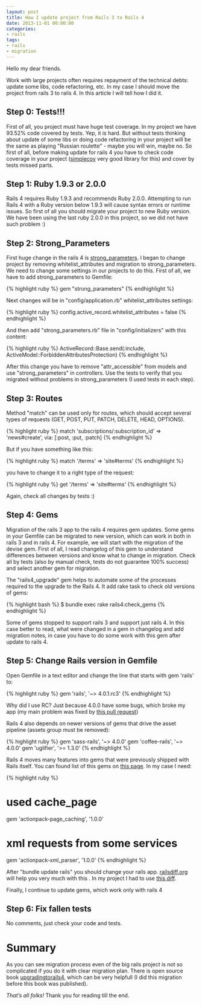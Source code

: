 ```yaml
---
layout: post
title: How I update project from Rails 3 to Rails 4
date: 2013-11-01 00:00:00
categories:
- rails
tags:
- rails
- migration
---
```

Hello my dear friends.

Work with large projects often requires repayment of the technical debts: update some libs, сode refactoring, etc. In my case I should move the project from rails 3 to rails 4. In this article I will tell how I did it.

## Step 0: Tests!!!

First of all, you project must have huge test coverage. In my project we have 93.52% code covered by tests. Yep, it is hard. But without tests thinking about update of some libs or doing сode refactoring in your project will be the same as playing "Russian roulette" - maybe you will win, maybe no. So first of all, before making update for rails 4 you have to check code coverage in your project ([simplecov](https://github.com/colszowka/simplecov) very good library for this) and cover by tests missed parts.

## Step 1: Ruby 1.9.3 or 2.0.0

Rails 4 requires Ruby 1.9.3 and recommends Ruby 2.0.0. Attempting to run Rails 4 with a Ruby version below 1.9.3 will cause syntax errors or runtime issues. So first of all you should migrate your project to new Ruby version. We have been using the last ruby 2.0.0 in this project, so we did not have such problem :)

## Step 2: Strong\_Parameters

First huge change in the rails 4 is [strong\_parameters](https://github.com/rails/strong_parameters). I began to change project by removing whitelist\_attributes and migration to strong\_parameters. We need to change some settings in our projects to do this. First of all, we have to add strong\_parameters to Gemfile:

{% highlight ruby %}
gem "strong_parameters"
{% endhighlight %}

Next changes will be in "config/application.rb" whitelist\_attributes settings:

{% highlight ruby %}
config.active_record.whitelist_attributes = false
{% endhighlight %}

And then add "strong\_parameters.rb" file in "config/initializers" with this content:

{% highlight ruby %}
ActiveRecord::Base.send(:include, ActiveModel::ForbiddenAttributesProtection)
{% endhighlight %}

After this change you have to remove "attr\_accessible" from models and use "strong\_parameters" in controllers. Use the tests to verify that you migrated without problems in strong\_parameters (I used tests in each step).

## Step 3: Routes

Method "match" can be used only for routes, which should accept several types of requests (GET, POST, PUT, PATCH, DELETE, HEAD, OPTIONS).

{% highlight ruby %}
match 'subscriptions/:subscription_id' => 'news#create', via: [:post, :put, :patch]
{% endhighlight %}

But if you have something like this:

{% highlight ruby %}
match '/terms' => 'site#terms'
{% endhighlight %}

you have to change it to a right type of the request:

{% highlight ruby %}
get '/terms' => 'site#terms'
{% endhighlight %}

Again, check all changes by tests :)

## Step 4: Gems

Migration of the rails 3 app to the rails 4 requires gem updates. Some gems in your Gemfile can be migrated to new version, which can work in both in rails 3 and in rails 4. For example, we will start with the migration of the devise gem. First of all, I read changelog of this gem to understand differences between versions and know what to change in migration. Check all by tests (also by manual check, tests do not guarantee 100% success) and select another gem for migration.

The "rails4\_upgrade" gem helps to automate some of the processes required to the upgrade to the Rails 4. It add rake task to check old versions of gems:

{% highlight bash %}
$ bundle exec rake rails4:check_gems
{% endhighlight %}

Some of gems stopped to support rails 3 and support just rails 4. In this case better to read, what were changed in a gem in changelog and add migration notes, in case you have to do some work with this gem after update to rails 4.

## Step 5: Change Rails version in Gemfile

Open Gemfile in a text editor and change the line that starts with gem 'rails' to:

{% highlight ruby %}
gem 'rails', '~> 4.0.1.rc3'
{% endhighlight %}

Why did I use RC? Just because 4.0.0 have some bugs, which broke my app (my main problem was fixed by [this pull request](https://github.com/rails/rails/pull/11496))

Rails 4 also depends on newer versions of gems that drive the asset pipeline (assets group must be removed):

{% highlight ruby %}
gem 'sass-rails', '~> 4.0.0'
gem 'coffee-rails', '~> 4.0.0'
gem 'uglifier', '>= 1.3.0'
{% endhighlight %}

Rails 4 moves many features into gems that were previously shipped with Rails itself. You can found list of this gems on [this page](http://www.andylindeman.com/2013/03/05/gems-extracted-in-rails-4.html). In my case I need:

{% highlight ruby %}
# used cache_page
gem 'actionpack-page_caching', '1.0.0'
# xml requests from some services
gem 'actionpack-xml_parser', '1.0.0'
{% endhighlight %}

After "bundle update rails" you should change your rails app. [railsdiff.org](http://railsdiff.org/) will help you very much with this . In my project I had to  use [this diff](http://railsdiff.org/html/v3.2.15-v4.0.1.rc3.html).

Finally, I continue to update gems, which work only with rails 4

## Step 6: Fix fallen tests

No comments, just check your code and tests.

# Summary

As you can see migration process even of the big rails project is not so complicated if you do it with clear migration plan. There is open source book [upgradingtorails4](http://www.upgradingtorails4.com/), which can be very helpfull (I did this migration before this book was published).

*That’s all folks!* Thank you for reading till the end.